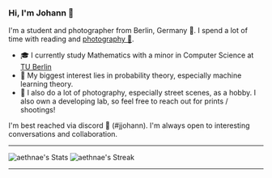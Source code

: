 ### Hi, I'm Johann 👋

I'm a student and photographer from Berlin, Germany 🐻. I spend a lot of time with reading and [photography 📸](https://www.instagram.com/johann.klf/).

- 🎓 I currently study Mathematics with a minor in Computer Science at [TU Berlin](https://www.tu.berlin/en/?ddaysbb13=)
- 🔭 My biggest interest lies in probability theory, especially machine learning theory.
- 🎥 I also do a lot of photography, especially street scenes, as a hobby. I also own a developing lab, so feel free to reach out for prints / shootings!

I'm best reached via discord 👾 (#jjohann). I'm always open to interesting conversations and collaboration.

---

![aethnae's Stats](https://github-readme-stats.vercel.app/api?username=aethnae&theme=prussian&show_icons=true&hide_border=true&count_private=true)
![aethnae's Streak](https://github-readme-streak-stats.herokuapp.com/?user=aethnae&theme=prussian&hide_border=true)

----
